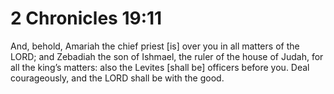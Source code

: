 # 2 Chronicles 19:11

And, behold, Amariah the chief priest [is] over you in all matters of the LORD; and Zebadiah the son of Ishmael, the ruler of the house of Judah, for all the king’s matters: also the Levites [shall be] officers before you. Deal courageously, and the LORD shall be with the good.
